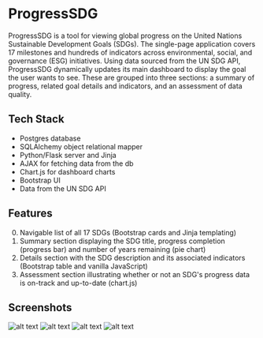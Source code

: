 # ProgressSDG
ProgressSDG is a tool for viewing global progress on the United Nations Sustainable Development Goals (SDGs). The single-page application covers 17 milestones and hundreds of indicators across environmental, social, and governance (ESG) initiatives. Using data sourced from the UN SDG API, ProgressSDG dynamically updates its main dashboard to display the goal the user wants to see. These are grouped into three sections: a summary of progress, related goal details and indicators, and  an assessment of data quality.

## Tech Stack
- Postgres database
- SQLAlchemy object relational mapper
- Python/Flask server and Jinja
- AJAX for fetching data from the db
- Chart.js for dashboard charts 
- Bootstrap UI
- Data from the UN SDG API

## Features
0. Navigable list of all 17 SDGs (Bootstrap cards and Jinja templating)
1. Summary section displaying the SDG title, progress completion (progress bar) and number of years remaining (pie chart)
2. Details section with the SDG description and its associated indicators (Bootstrap table and vanilla JavaScript)
3. Assessment section illustrating whether or not an SDG's progress data is on-track and up-to-date (chart.js)

## Screenshots
![alt text](https://github.com/Taiyo-SK/progressSDG/blob/main/static/screenshots/overview.png "page overview")
![alt text](https://github.com/Taiyo-SK/progressSDG/blob/main/static/screenshots/summary.png "summary section")
![alt text](https://github.com/Taiyo-SK/progressSDG/blob/main/static/screenshots/details.png "details section")
![alt text](https://github.com/Taiyo-SK/progressSDG/blob/main/static/screenshots/assessment.png "assessment section")